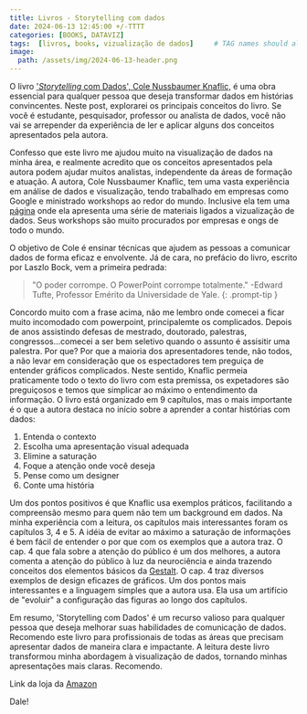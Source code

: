 ```yaml
---
title: Livros - Storytelling com dados
date: 2024-06-13 12:45:00 +/-TTTT
categories: [BOOKS, DATAVIZ]
tags:  [livros, books, vizualização de dados]     # TAG names should always be lowercase
image:
  path: /assets/img/2024-06-13-header.png
---
```




O livro ['*Storytelling* com Dados', Cole Nussbaumer Knaflic,](https://amzn.to/4b3hrqM) é uma obra essencial para qualquer pessoa que deseja transformar dados em histórias convincentes. Neste post, explorarei os principais conceitos do livro. Se você é estudante, pesquisador, professor ou analista de dados, você não vai se arrepender da experiência de ler e aplicar alguns dos conceitos apresentados pela autora.

Confesso que este livro me ajudou muito na visualização de dados na minha área, e realmente acredito que os conceitos apresentados pela autora podem ajudar muitos analistas, independente da áreas de formação e atuação. A autora, Cole Nussbaumer Knaflic, tem uma vasta experiência em análise de dados e visualização, tendo trabalhado em empresas como Google e ministrado workshops ao redor do mundo. Inclusive ela tem uma [página](https://www.storytellingwithdata.com/) onde ela apresenta uma série de materiais ligados a vizualização de dados. Seus workshops são muito procurados por empresas e ongs de todo o mundo.

O objetivo de Cole é ensinar técnicas que ajudem as pessoas a comunicar dados de forma eficaz e envolvente. Já de cara, no prefácio do livro, escrito por Laszlo Bock, vem a primeira pedrada:

>"O poder corrompe. O PowerPoint corrompe totalmente."
-Edward Tufte, Professor Emérito da Universidade de Yale.
{: .prompt-tip }


Concordo muito com a frase acima, não me lembro onde comecei a ficar muito incomodado com powerpoint, principalemte os complicados. Depois de anos assistindo defesas de mestrado, doutorado, palestras, congressos...comecei a ser bem seletivo quando o assunto é assisitir uma palestra. Por que? Por que a maioria dos apresentadores tende, não todos, a não levar em consideração que os espectadores tem preguiça de entender gráficos complicados. Neste sentido, Knaflic permeia praticamente todo o texto do livro com esta premissa, os expetadores são preguiçosos e temos que simplicar ao máximo o entendimento da informação. O livro está organizado em 9 capítulos, mas o mais importante é o que a autora destaca no início sobre a aprender a contar histórias com dados:

1. Entenda o contexto
2. Escolha uma apresentação visual adequada
3. Elimine a saturação
4. Foque a atenção onde você deseja
5. Pense como um designer
6. Conte uma história

Um dos pontos positivos é que Knaflic usa exemplos práticos, facilitando a compreensão mesmo para quem não tem um background em dados.
Na minha experiência com a leitura, os capítulos mais interessantes foram os capítulos 3, 4 e 5. A idéia de evitar ao máximo a saturação de informações é bem fácil de entender o por que com os exemplos que a autora traz. O cap. 4 que fala sobre a atenção do público é um dos melhores, a autora comenta a atenção do público à luz da neurociência e ainda trazendo conceitos dos elementos básicos da [Gestalt](https://pt.wikipedia.org/wiki/Psicologia_da_forma). O cap. 4 traz diversos exemplos de design eficazes de gráficos. Um dos pontos mais interessantes e a linguagem simples que a autora usa. Ela usa um artifício de "evoluir" a configuração das figuras ao longo dos capítulos.

Em resumo, 'Storytelling com Dados' é um recurso valioso para qualquer pessoa que deseja melhorar suas habilidades de comunicação de dados. Recomendo este livro para profissionais de todas as áreas que precisam apresentar dados de maneira clara e impactante. A leitura deste livro transformou minha abordagem à visualização de dados, tornando minhas apresentações mais claras. Recomendo.

Link da loja da [Amazon](https://amzn.to/4b3hrqM)

Dale!



